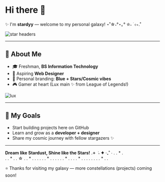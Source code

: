 # Hi there 👋

✨ I'm **stardyy** — welcome to my personal galaxy! ⋆˚☆˖°⋆｡° ✮˖ ࣪ ⊹⋆.˚

![star headers](https://github.com/user-attachments/assets/9899cddb-6be2-46e2-ac41-cbd926953a3c)

---

## 🌌 About Me

- 🎓 Freshman, **BS Information Technology**
- 🎨 Aspiring **Web Designer**
- 💙 Personal branding: **Blue + Stars/Cosmic vibes**
- 🎮 Gamer at heart (Lux main ✨ from League of Legends!)

![lux](https://github.com/user-attachments/assets/16afdcfb-e06a-43d7-8432-4cff71f0cc57)

---

## 🚀 My Goals

- Start building projects here on GitHub  
- Learn and grow as a **developer + designer**  
- Share my cosmic journey with fellow stargazers ✨  

---
**Dream like Stardust, Shine like the Stars!** .𖥔 ݁ ˖ ✦ ‧₊˚ ⋅
            .       .       *       .       
       .       .   *     .     .    ☆    .
    .    *   .   .   .    .   .     .    *
       .    .       .    .    .      .
    *      .    .   .   .  *    .    .
           .     .      .     .    .
             .       *       .     .


⭐ Thanks for visiting my galaxy — more constellations (projects) coming soon!
